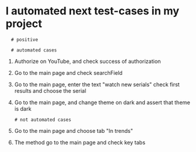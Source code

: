 # I automated next test-cases in my project

      # positive

      # automated cases

1. Authorize on YouTube, and check success of authorization
2. Go to the main page and check searchField
3. Go to the main page, enter the text "watch new serials" check first results and choose the serial
4. Go to the main page, and change theme on dark and assert that theme is dark
      
       # not automated cases

5. Go to the main page and choose tab "In trends"
6. The method go to the main page and check key tabs
